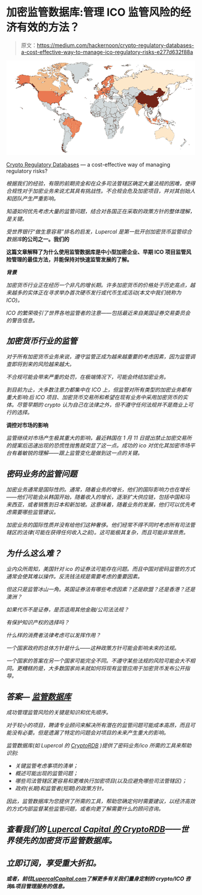 # 加密监管数据库:管理 ICO 监管风险的经济有效的方法？

> 原文：<https://medium.com/hackernoon/crypto-regulatory-databases-a-cost-effective-way-to-manage-ico-regulatory-risks-e277d632f88a>

![](img/70adb5b27eae42039b3702058f55dc2b.png)

[Crypto Regulatory Databases](http://www.cryptordb.com/) — a cost-effective way of managing regulatory risks?

*根据我们的经验，有限的前期资金和在众多司法管辖区确定大量法规的困难，使得合规性对于加密业务来说尤其具有挑战性。不合规会危及加密项目，并对其创始人和团队产生严重影响。*

*知道如何优先考虑大量的监管问题，结合对各国正在采取的政策方针的整体理解，是关键。*

*受世界银行“做生意容易”排名的启发，Lupercal 是第一批开创加密货币监管综合数据库*[](http://www.cryptordb.com/)**的公司之一。我们的**

**这篇文章解释了为什么使用监管数据库是中小型加密企业、早期 ICO 项目监管风险管理的最佳方法，并能保持对快速监管发展的了解。**

***背景***

*加密货币行业正在经历一个非凡的增长期。许多加密货币的价格处于历史高点，越来越多的实体正在寻求举办首次硬币发行或代币生成活动(本文中我们统称为 ICO)。*

*ICO 的繁荣吸引了世界各地监管者的注意——包括最近来自美国证券交易委员会的警告信息。*

## *加密货币行业的监管*

*对于所有加密货币业务来说，遵守监管正成为越来越重要的考虑因素，因为监管调查即将到来的风险越来越大。*

*不合规可能会带来严重的处罚，在极端情况下，可能会终结加密业务。*

*到目前为止，大多数注意力都集中在 ICO 上，但监管对所有类型的加密业务都有重大影响:后 ICO 项目、加密货币交易所和希望在现有业务中采用加密货币的实体。尽管早期的 crypto 认为自己在法律之外，但不遵守任何法规并不是商业上可行的选择。*

****调控对市场的影响****

*监管继续对市场产生极其重大的影响，最近韩国在 1 月 11 日提出禁止加密交易所的提案后迅速出现的恐慌性抛售就突显了这一点。成功的 ico 对优化其加密市场平台有着敏锐的理解——跟上监管变化是做到这一点的关键。*

## ***密码业务的监管问题***

*加密业务通常是国际性的。通常，随着业务的增长，他们的国际影响力也在增长——他们可能会从韩国开始，随着收入的增长，逐渐扩大供应链，包括中国和马来西亚，或者销售到日本和新加坡。这意味着，随着业务的发展，他们可以优先考虑需要哪些监管建议。*

*加密业务的国际性质并没有给他们这种奢侈。他们经常不得不同时考虑所有司法管辖区的法律(可能在获得任何收入之前)。这可能极其复杂，而且可能非常昂贵。*

## ***为什么这么难？***

*业内众所周知，美国针对 ico 的证券法可能存在问题。而且中国对密码监管的方式通常会使其难以操作。反洗钱法规是需要考虑的重要因素。*

*但这只是监管冰山一角。英国证券法有哪些考虑因素？还是欧盟？还是香港？还是澳洲？*

*如果代币不是证券，是否适用其他金融/公司法法规？*

*有保护知识产权的选择吗？*

*什么样的消费者法律考虑可以发挥作用？*

*一个国家政府的总体方针是什么——这种政策方针可能会影响未来的法规。*

*一个国家的答案在另一个国家可能完全不同。不遵守某些法规的风险可能会大不相同。更糟糕的是，大多数国家尚未就如何将现有监管应用于加密货币发布公开指导。*

## *答案— [监管数据库](http://www.cryptordb.com/)*

*成功管理监管风险的关键是知识和优先顺序。*

*对于较小的项目，聘请专业顾问来解决所有潜在的监管问题可能成本高昂，而且可能没有必要。但是遗漏了特定的问题会对项目的未来产生重大的影响。*

*监管数据库(如 Lupercal 的 [CryptoRDB](http://www.cryptordb.com/) )提供了密码业务/ico 所需的工具来帮助识别:*

*   *关键监管考虑事项的清单；*
*   *概述可能出现的监管问题；*
*   *哪些司法管辖区更容易和更难执行加密项目(以及应避免哪些司法管辖区)；*
*   *政府(长期)和监管者(短期)的政策方针。*

*因此，监管数据库为您提供了所需的工具，帮助您确定何时需要建议，以经济高效的方式内部监督某些监管问题，或者向更了解需要什么的顾问咨询。*

## *查看我们的 [Lupercal Capital 的 CryptoRDB](http://www.cryptordb.com/)——世界领先的加密货币监管数据库。*

## *立即订阅，享受重大折扣。*

****或者，前往***[***LupercalCapital.com***](http://lupercalcapital.com)***了解更多有关我们量身定制的 crypto/ICO 咨询&项目管理服务的信息。****